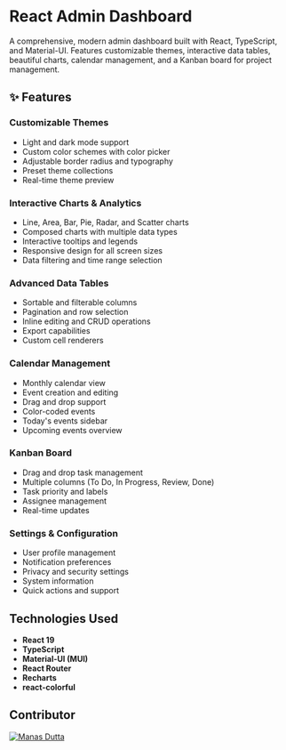 # React Admin Dashboard

A comprehensive, modern admin dashboard built with React, TypeScript, and Material-UI. Features customizable themes, interactive data tables, beautiful charts, calendar management, and a Kanban board for project management. 

## ✨ Features

###  **Customizable Themes**
- Light and dark mode support
- Custom color schemes with color picker
- Adjustable border radius and typography
- Preset theme collections
- Real-time theme preview

###  **Interactive Charts & Analytics**
- Line, Area, Bar, Pie, Radar, and Scatter charts
- Composed charts with multiple data types
- Interactive tooltips and legends
- Responsive design for all screen sizes
- Data filtering and time range selection

###  **Advanced Data Tables**
- Sortable and filterable columns
- Pagination and row selection
- Inline editing and CRUD operations
- Export capabilities
- Custom cell renderers

###  **Calendar Management**
- Monthly calendar view
- Event creation and editing
- Drag and drop support
- Color-coded events
- Today's events sidebar
- Upcoming events overview

###  **Kanban Board**
- Drag and drop task management
- Multiple columns (To Do, In Progress, Review, Done)
- Task priority and labels
- Assignee management
- Real-time updates

###  **Settings & Configuration**
- User profile management
- Notification preferences
- Privacy and security settings
- System information
- Quick actions and support


## Technologies Used

- **React 19** 
- **TypeScript** 
- **Material-UI (MUI)** 
- **React Router** 
- **Recharts** 
- **react-colorful** 

## Contributor


[![Manas Dutta](https://avatars.githubusercontent.com/u/122201926?size=50)](https://github.com/manasdutta04 "Manas on GitHub")